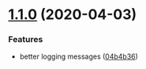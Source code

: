 # [1.1.0](https://github.com/murar8/react-intl-locale-manager/compare/v1.0.0...v1.1.0) (2020-04-03)


### Features

* better logging messages ([04b4b36](https://github.com/murar8/react-intl-locale-manager/commit/04b4b36c4b174c43a2acd1292bf6c935b4b8d6b5))
